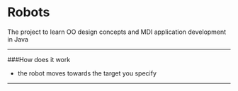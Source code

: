 # Robots
The project to learn OO design concepts and MDI application development in Java
***
###How does it work
- the robot moves towards the target you specify
***
